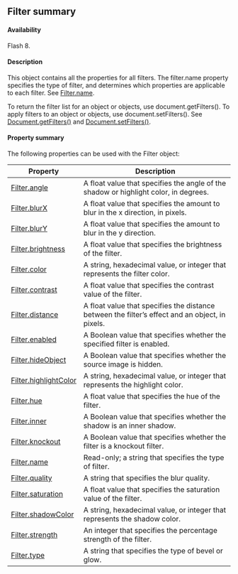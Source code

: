 ## Filter summary

#### Availability

Flash 8.

#### Description

This object contains all the properties for all filters. The filter.name property specifies the type of filter, and determines which properties are applicable to each filter. See [Filter.name](../Filter_object/Filter13.md).

To return the filter list for an object or objects, use document.getFilters(). To apply filters to an object or objects, use document.setFilters(). See [Document.getFilters()](../Document_object/Document79.md) and [Document.setFilters()](../Document_object/Document530.md).

#### Property summary

The following properties can be used with the Filter object:

| **Property** | **Description** |
| --- | --- |
| [Filter.angle](../Filter_object/Filter.md) | A float value that specifies the angle of the shadow or highlight color, in degrees. |
| [Filter.blurX](../Filter_object/Filter1.md) | A float value that specifies the amount to blur in the x direction, in pixels. |
| [Filter.blurY](../Filter_object/Filter2.md) | A float value that specifies the amount to blur in the y direction. |
| [Filter.brightness](../Filter_object/Filter3.md) | A float value that specifies the brightness of the filter. |
| [Filter.color](../Filter_object/Filter4.md) | A string, hexadecimal value, or integer that represents the filter color. |
| [Filter.contrast](../Filter_object/Filter5.md) | A float value that specifies the contrast value of the filter. |
| [Filter.distance](../Filter_object/Filter6.md) | A float value that specifies the distance between the filter’s effect and an object, in pixels. |
| [Filter.enabled](../Filter_object/Filter7.md) | A Boolean value that specifies whether the specified filter is enabled. |
| [Filter.hideObject](../Filter_object/Filter8.md) | A Boolean value that specifies whether the source image is hidden. |
| [Filter.highlightColor](../Filter_object/Filter9.md) | A string, hexadecimal value, or integer that represents the highlight color. |
| [Filter.hue](../Filter_object/Filter10.md) | A float value that specifies the hue of the filter. |
| [Filter.inner](../Filter_object/Filter11.md) | A Boolean value that specifies whether the shadow is an inner shadow. |
| [Filter.knockout](../Filter_object/Filter12.md) | A Boolean value that specifies whether the filter is a knockout filter. |
| [Filter.name](../Filter_object/Filter13.md) | Read-only; a string that specifies the type of filter. |
| [Filter.quality](../Filter_object/Filter14.md) | A string that specifies the blur quality. |
| [Filter.saturation](../Filter_object/Filter15.md) | A float value that specifies the saturation value of the filter. |
| [Filter.shadowColor](../Filter_object/Filter16.md) | A string, hexadecimal value, or integer that represents the shadow color. |
| [Filter.strength](../Filter_object/Filter17.md) | An integer that specifies the percentage strength of the filter. |
| [Filter.type](../Filter_object/Filter18.md) | A string that specifies the type of bevel or glow. |
